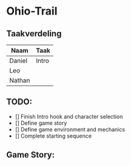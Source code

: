 # Ohio-Trail

## Taakverdeling
| Naam   | Taak  |
| ------ | ----- |
| Daniel | Intro |
| Leo    |       |
| Nathan |       |

## TODO:
* [] Finish Intro hook and character selection
* [] Define game story
* [] Define game environment and mechanics
* [] Complete starting sequence

## Game Story:

